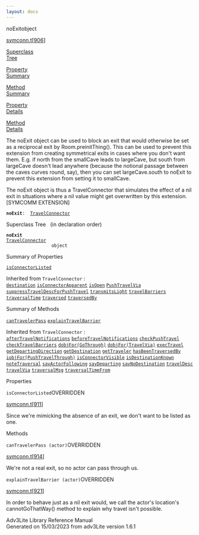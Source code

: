 ```yaml
---
layout: docs
---
```

<span class="title">noExit</span><span class="type">object</span>

[symconn.t](../file/symconn.t.html)\[[906](../source/symconn.t.html#906)\]

[Superclass  
Tree](#_SuperClassTree_)

[Property  
Summary](#_PropSummary_)

[Method  
Summary](#_MethodSummary_)

[Property  
Details](#_Properties_)

[Method  
Details](#_Methods_)



The noExit object can be used to block an exit that would otherwise be
set as a reciprocal exit by Room.preinitThing(). This can be used to
prevent this extension from creating symmetrical exits in cases where
you don't want them. E.g. if north from the smallCave leads to
largeCave, but south from largeCave doesn't lead anywhere (because the
notional passage between the caves curves round, say), then you can set
largeCave.south to noExit to prevent this extension from setting it to
smallCave.

The noExit object is thus a TravelConnector that simulates the effect of
a nil exit in situations where a nil value might get overwritten by this
extension. \[SYMCOMM EXTENSION\]

**`noExit`**` :   `[`TravelConnector`](../object/TravelConnector.html)



<span id="_SuperClassTree_"></span>



<span class="hdln">Superclass Tree</span>   (in declaration order)



**`noExit`**  
[`TravelConnector`](../object/TravelConnector.html)  
`                 object`  
<span id="_PropSummary_"></span>



<span class="hdln">Summary of Properties</span>  



[`isConnectorListed`](#isConnectorListed)

Inherited from `TravelConnector` :  
[`destination`](../object/TravelConnector.html#destination) [`isConnectorApparent`](../object/TravelConnector.html#isConnectorApparent) [`isOpen`](../object/TravelConnector.html#isOpen) [`PushTravelVia`](../object/TravelConnector.html#PushTravelVia) [`suppressTravelDescForPushTravel`](../object/TravelConnector.html#suppressTravelDescForPushTravel) [`transmitsLight`](../object/TravelConnector.html#transmitsLight) [`travelBarriers`](../object/TravelConnector.html#travelBarriers) [`traversalTime`](../object/TravelConnector.html#traversalTime) [`traversed`](../object/TravelConnector.html#traversed) [`traversedBy`](../object/TravelConnector.html#traversedBy)

<span id="_MethodSummary_"></span>



<span class="hdln">Summary of Methods</span>  



[`canTravelerPass`](#canTravelerPass) [`explainTravelBarrier`](#explainTravelBarrier)

Inherited from `TravelConnector` :  
[`afterTravelNotifications`](../object/TravelConnector.html#afterTravelNotifications) [`beforeTravelNotifications`](../object/TravelConnector.html#beforeTravelNotifications) [`checkPushTravel`](../object/TravelConnector.html#checkPushTravel) [`checkTravelBarriers`](../object/TravelConnector.html#checkTravelBarriers) [`dobjFor(GoThrough)`](../object/TravelConnector.html#dobjFor(GoThrough)) [`dobjFor(TravelVia)`](../object/TravelConnector.html#dobjFor(TravelVia)) [`execTravel`](../object/TravelConnector.html#execTravel) [`getDepartingDirection`](../object/TravelConnector.html#getDepartingDirection) [`getDestination`](../object/TravelConnector.html#getDestination) [`getTraveler`](../object/TravelConnector.html#getTraveler) [`hasBeenTraversedBy`](../object/TravelConnector.html#hasBeenTraversedBy) [`iobjFor(PushTravelThrough)`](../object/TravelConnector.html#iobjFor(PushTravelThrough)) [`isConnectorVisible`](../object/TravelConnector.html#isConnectorVisible) [`isDestinationKnown`](../object/TravelConnector.html#isDestinationKnown) [`noteTraversal`](../object/TravelConnector.html#noteTraversal) [`sayActorFollowing`](../object/TravelConnector.html#sayActorFollowing) [`sayDeparting`](../object/TravelConnector.html#sayDeparting) [`sayNoDestination`](../object/TravelConnector.html#sayNoDestination) [`travelDesc`](../object/TravelConnector.html#travelDesc) [`travelVia`](../object/TravelConnector.html#travelVia) [`traversalMsg`](../object/TravelConnector.html#traversalMsg) [`traversalTimeFrom`](../object/TravelConnector.html#traversalTimeFrom)

<span id="_Properties_"></span>



<span class="hdln">Properties</span>  



<span id="isConnectorListed"></span>

`isConnectorListed`<span class="rem">OVERRIDDEN</span>

[symconn.t](../file/symconn.t.html)\[[911](../source/symconn.t.html#911)\]



Since we're mimicking the absence of an exit, we don't want to be listed
as one.



<span id="_Methods_"></span>



<span class="hdln">Methods</span>  



<span id="canTravelerPass"></span>

`canTravelerPass (actor)`<span class="rem">OVERRIDDEN</span>

[symconn.t](../file/symconn.t.html)\[[914](../source/symconn.t.html#914)\]



We're not a real exit, so no actor can pass through us.



<span id="explainTravelBarrier"></span>

`explainTravelBarrier (actor)`<span class="rem">OVERRIDDEN</span>

[symconn.t](../file/symconn.t.html)\[[921](../source/symconn.t.html#921)\]



In order to behave just as a nil exit would, we call the actor's
location's cannotGoThatWay() method to explain why travel isn't
possible.





Adv3Lite Library Reference Manual  
Generated on 15/03/2023 from adv3Lite version 1.6.1


